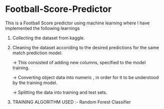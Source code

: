# Football-Score-Predictor
This is a Football Score predictor using machine learning where I have implemented the following learnings
1) Collecting the dataset from kaggle.
2) Cleaning the dataset accoriding to the desired predictions for the same match prediction model.

      -> This consisted of adding new columns, specified to the model training.
   
      -> Converting object data into numeric , in order for it to be understood by the training model.
  
      -> Splitting the data into training and test sets.
  
4) TRAINING ALGORITHM USED :- Random Forest Classifier


